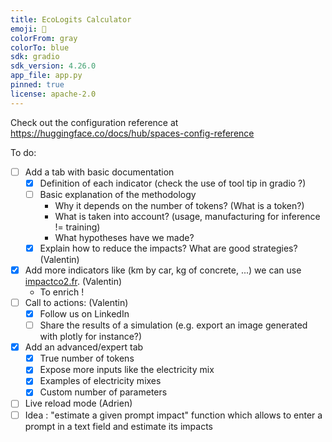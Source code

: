 ```yaml
---
title: EcoLogits Calculator
emoji: 🌱
colorFrom: gray
colorTo: blue
sdk: gradio
sdk_version: 4.26.0
app_file: app.py
pinned: true
license: apache-2.0
---
```


Check out the configuration reference at https://huggingface.co/docs/hub/spaces-config-reference


To do:

- [ ] Add a tab with basic documentation
    - [x] Definition of each indicator (check the use of tool tip in gradio ?)
    - [ ] Basic explanation of the methodology 
        - Why it depends on the number of tokens? (What is a token?)
        - What is taken into account? (usage, manufacturing for inference != training)
        - What hypotheses have we made?
    - [X] Explain how to reduce the impacts? What are good strategies? (Valentin)
- [X] Add more indicators like (km by car, kg of concrete, ...) we can use [impactco2.fr](https://impactco2.fr/). (Valentin)
    - To enrich !
- [ ] Call to actions: (Valentin) 
    - [X] Follow us on LinkedIn
    - [ ] Share the results of a simulation (e.g. export an image generated with plotly for instance?)
- [x] Add an advanced/expert tab
    - [x] True number of tokens
    - [x] Expose more inputs like the electricity mix
    - [x] Examples of electricity mixes
    - [x] Custom number of parameters
- [ ] Live reload mode (Adrien)
- [ ] Idea : "estimate a given prompt impact" function which allows to enter a prompt in a text field and estimate its impacts